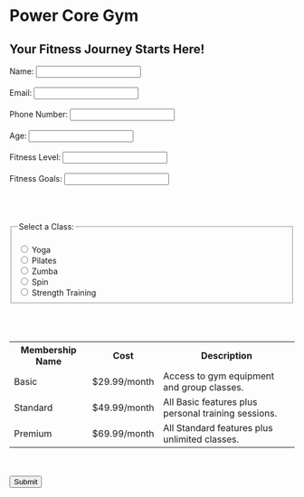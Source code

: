 <h1>Power Core Gym</h1>
<h2>Your Fitness Journey Starts Here!</h2>
<form action="/submit" method="post">
    <label for="name">Name:</label>
    <input type="text" id="name" name="name" required>
 <br> <br>
    <label for="email">Email:</label>
    <input type="email" id="email" name="email" required>
 <br> <br>
    <label for="phone">Phone Number:</label>
    <input type="tel" id="phone" name="phone" required>
 <br> <br>
    <label for="age">Age:</label>
    <input type="number" id="age" name="age" required>
 <br> <br>
    <label for="fitnessLevel">Fitness Level:</label>
    <input type="text" id="fitnessLevel" name="fitnessLevel">
  <br> <br>
    <label for="goals">Fitness Goals:</label>
<input type="text" id="fitnessgoals" name="fitnessgoals"></form>
<br> 
<br> 
<br> 

<fieldset>
    <legend>Select a Class:</legend>
  <br> 
    <label><input type="radio" name="class" value="Yoga"> Yoga</label><br>
    <label><input type="radio" name="class" value="Pilates"> Pilates</label><br>
    <label><input type="radio" name="class" value="Zumba"> Zumba</label><br>
    <label><input type="radio" name="class" value="Spin"> Spin</label><br>
    <label><input type="radio" name="class" value="Strength Training"> Strength Training</label>
</fieldset>
 <br>
<br> 
<br> 
<table>
    <tr>
        <th>Membership Name</th>
        <th>Cost</th>
        <th>Description</th>
    </tr>
    <tr>
        <td>Basic</td>
        <td>$29.99/month</td>
        <td>Access to gym equipment and group classes.</td>
    </tr>
    <tr>
        <td>Standard</td>
        <td>$49.99/month</td>
        <td>All Basic features plus personal training sessions.</td>
    </tr>
    <tr>
        <td>Premium</td>
        <td>$69.99/month</td>
        <td>All Standard features plus unlimited classes.</td>
    </tr>
</table>
<br> 
<br> 
 </table>
 <input type="submit" value="Submit">
    </form>
</body>
</html>
